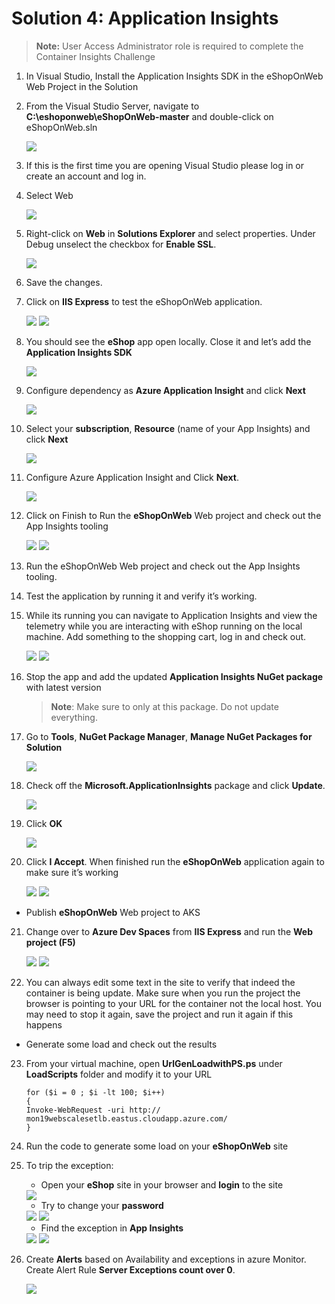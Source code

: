 # Solution 4: Application Insights 

   > **Note:** User Access Administrator role is required to complete the Container Insights Challenge

1. In Visual Studio, Install the Application Insights SDK in the eShopOnWeb Web Project in the Solution

2. From the Visual Studio Server, navigate to **C:\eshoponweb\eShopOnWeb-master** and double-click on eShopOnWeb.sln

    <img src="images/vs.jpg"/>

3. If this is the first time you are opening Visual Studio please log in or create an account and log in.

4. Select Web

    <img src="images/web1.jpg"/>

5. Right-click on **Web** in **Solutions Explorer** and select properties. Under Debug unselect the checkbox for **Enable SSL**.

    <img src="images/21.jpg"/>

6. Save the changes.

7. Click on **IIS Express** to test the eShopOnWeb application.

    <img src="images/vs21.jpg"/>
    <img src="images/vs4.jpg"/>

8. You should see the **eShop** app open locally. Close it and let’s add the **Application Insights SDK**

    <img src="images/telemetry.jpg"/>

9. Configure dependency as **Azure Application Insight** and click **Next**

    <img src="images/vs61.jpg"/>

10. Select your **subscription**, **Resource** (name of your App Insights) and click **Next**

    <img src="images/vs71.jpg"/>

11. Configure Azure Application Insight and Click **Next**.

    <img src="images/vs81.jpg"/>

12. Click on Finish to Run the **eShopOnWeb** Web project and check out the App Insights tooling

    <img src="images/91.jpg"/>

    <img src="images/101.jpg"/>

13. Run the eShopOnWeb Web project and check out the App Insights tooling.

14. Test the application by running it and verify it’s working.

15. While its running you can navigate to Application Insights and view the telemetry while you are interacting with eShop running on the local machine. Add something to the shopping cart, log in and check out.

    <img src="images/telemtry1.jpg"/>
    <img src="images/telemtry2.jpg"/>

16. Stop the app and add the updated **Application Insights NuGet package** with latest version

    > **Note**: Make sure to only at this package. Do not update everything.

17. Go to **Tools**, **NuGet Package Manager**, **Manage NuGet Packages for Solution**

    <img src="images/telemtry3.jpg"/>

18. Check off the **Microsoft.ApplicationInsights** package and click **Update**.

    <img src="images/telemtry4.jpg"/>

19. Click **OK**

    <img src="images/telemtry5.jpg"/>

20. Click **I Accept**. When finished run the **eShopOnWeb** application again to make sure it’s working

    <img src="images/telemtry6.jpg"/>
    <img src="images/telemtry7.jpg"/>

   * Publish **eShopOnWeb** Web project to AKS

21. Change over to **Azure Dev Spaces** from **IIS Express** and run the **Web project (F5)**

    <img src="images/challenge3-step-7.jpg"/>
    <img src="images/telemtry8.jpg"/>

22. You can always edit some text in the site to verify that indeed the container is being update. Make sure when you run the project the browser is pointing to your URL for the container not the local host. You may need to stop it again, save the project and run it again if this happens

   * Generate some load and check out the results

23. From your virtual machine, open **UrlGenLoadwithPS.ps** under **LoadScripts** folder and modify it to your URL

    ```
    for ($i = 0 ; $i -lt 100; $i++)
    {
    Invoke-WebRequest -uri http:// mon19webscalesetlb.eastus.cloudapp.azure.com/
    }
    ```
24. Run the code to generate some load on your **eShopOnWeb** site

25. To trip the exception:

    * Open your **eShop** site in your browser and **login** to the site

    <img src="images/vs17.jpg"/>

    * Try to change your **password**

    <img src="images/telemetry9.jpg"/>

    <img src="images/vs19.jpg"/>

    * Find the exception in **App Insights**

    <img src="images/vs201.jpg"/>

    <img src="images/vs202.jpg"/>

26. Create **Alerts** based on Availability and exceptions in azure Monitor. Create Alert Rule **Server Exceptions count over 0**.

    <img src="images/vs22.jpg"/>
